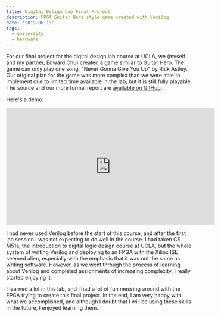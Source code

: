```yaml
---
title: Digital Design Lab Final Project
description: FPGA Guitar Hero style game created with Verilog
date: '2019-06-19'
tags:
  - university
  - hardware
---
```

For our final project for the digital design lab course at UCLA, we (myself and my partner, Edward Chu) created a game similar to Guitar Hero. The game can only play one song, "Never Gonna Give You Up" by Rick Astley. Our original plan for the game was more complex than we were able to implement due to limited time available in the lab, but it is still fully playable. The source and our more formal report are [available on GitHub](https://github.com/indiandennis/CS-M152a-Final-Project/tree/master). 

Here's a demo:

<div style="text-align: center"> <iframe width="560" height="315" src="https://www.youtube.com/embed/xhBDwlnXX10" frameborder="0" allow="accelerometer; autoplay; encrypted-media; gyroscope; picture-in-picture" allowfullscreen></iframe></div>

I had never used Verilog before the start of this course, and after the first lab session I was not expecting to do well in the course. I had taken CS M51a, the introduction to digital logic design course at UCLA, but the whole system of writing Verilog and deploying to an FPGA with the Xilinx ISE seemed alien, especially with the emphasis that it was not the same as writing software. However, as we went through the process of learning about Verilog and completed assignments of increasing complexity, I really started enjoying it. 

I learned a lot in this lab, and I had a lot of fun messing around with the FPGA trying to create this final project. In the end, I am very happy with what we accomplished, and although I doubt that I will be using these skills in the future, I enjoyed learning them.
